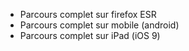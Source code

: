 * Parcours complet sur firefox ESR
* Parcours complet sur mobile (android)
* Parcours complet sur iPad (iOS 9)
